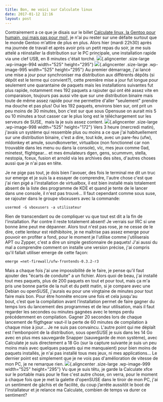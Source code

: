 ```yaml
---
title: Bon, me voici sur Calculate linux
date: 2017-01-12 12:16
layout: post
---
```


Contrairement a ce que je disais sur le billet [Calculate linux, la
Gentoo pour humain, oui mais pas pour
moi!,](http://passiongnulinux.tuxfamily.org/2017/01/11/calculate-linux-la-gentoo-pour-humain-oui-mais-pas-pour-moi/)
je n'ai pu rester sur une défaite surtout que le monde Gentoo m'attire
de plus en plus. Alors hier (mardi 22h30) après ma journée de travail et
après avoir pris un petit repas du soir, je me suis attelé a réinstaller
la distribution sur le PC principale, une installation rapide via une
clef USB, en 8 minutes c'était torché.
![](http://download.tuxfamily.org/passionlinux//2017/01/Screenshot_20170109_102134-1024x576.png){.aligncenter
.size-large .wp-image-994 width="525" height="295"}
![](http://download.tuxfamily.org/passionlinux//2017/01/Screenshot_20170109_102935-1024x576.png){.aligncenter
.size-large .wp-image-995 width="525" height="295"} Au premier
démarrage, j'ai lancé une mise a jour pour synchroniser ma distribution
aux différents dépôts (si dépôt est le terme qui convient?), cette
première mise a jour fut longue pour seulement une quarantaine de
paquets mais les installations suivantes fut plus rapide, notamment mes
192 paquets a rajouter qui ont été assez vite en comparaison, toujours
pas aussi vite que sur une distribution binaire mais toute de même assez
rapide pour me permettre d'aller "seulement" prendre ma douche et pas
plus! Oui les 192 paquets, environs bien sur, ont prit un peu moins de
30 minutes, bon c'est sur que sous Opensuse on aurait mis 5 ou 10
minutes a tout casser car le plus long est le téléchargement sur les
serveurs de SUSE,  mais la je suis assez content.
![](http://download.tuxfamily.org/passionlinux//2017/01/Screenshot_20170111_124227-1024x336.png){.aligncenter
.size-large .wp-image-998 width="525" height="172"} Vers 3 heure
(mercredi matin), j'avais un système qui ressemble plus ou moins a ce
que j'ai habituellement sur une distribution binaire, c'est a dire, tout
kde, avec un pare-feu (ufw), mldonkey et amule, soundkonverter,
virtualbox (non fonctionnel car non trouvable dans les menu ou dans la
console), vlc, mes jeux comme 0ad, minetest, flightgear... et mes
émulateurs dgen, gens, scummvm, stella, nestopia, fceux, fusion et
arnold via les archives des sites, d'autres choses aussi que je n'ai pas
en tête.  
<!--more-->  
Je ne pige pas tout, je dois bien l'avouer, des fois le terminal me dit
un truc sur emerge et je suis la a essayer de comprendre, l'autre chose
c'est que j'ai rien pigé a l'installation de virtualbox, il est bien
installé mais totalement absent de la liste des programme de KDE et
quand je tente de le lancer dans une console, il n'est pas trouvé... Il
faut cependant comme sous suse, se rajouter dans le groupe vboxusers
avec la commande:

    usermod -G vboxusers -a utilisateur

Rien de transcendant ou de compliquer vu que tout est dit a la fin de
l'installation. Par contre il reste totalement absent! Je verrais sur
IRC si une bonne âme peut me dépanner. Alors tout n'est pas rose, je ne
cesse de le dire, cette lenteur est rédhibitoire, je ne maîtrise pas
assez emerge pour pouvoir en profiter a fond, pour le moment je
l'utilise comme j'utiliserais APT ou Zypper, c'est a dire un simple
gestionnaire de paquets! J'ai aussi du mal a comprendre comment on
installe une version précise, j'ai compris qu'il fallait utiliser emerge
de cette façon:

    emerge =net-firewall/ufw-frontends-0.3.2-r3

Mais a chaque fois j'ai une impossibilité de le faire, je pense qu'il
faut ajouter des "écarts de conduite" a un fichier. Alors quoi de beau,
j'ai installé tout mes paquets, plus de 200 paquets en tout et pour
tout, mais ça m'a pris une bonne partie de la nuit et du petit matin, si
je compare avec une Debian ou openSUSE, j'aurais eu pour une vingtaine
de minutes pour tout faire mais bon. Pour être honnête encore une fois
et cela jusqu'au bout, c’est que la compilation avant l’installation
permet de faire gagner du temps lors du lancement des programmes et de
leur utilisation, mais il faut regarder les secondes ou minutes gagnées
avec le temps perdu précédemment en compilation. Gagner 20 secondes lors
de chaque lancement de fligthgear vaut-il la perte de 60 minutes de
compilation à chaque mise à jour… Je ne suis pas convaincu. L'autre
point qui me déplaît est l'embonpoint de la distribution, sous openSUSE
je suis dans les 14 Go avec en plus mes sauvegarde Snapper (sauvegarde
de mon système), avec Calculate je suis directement a 18 Go (sur la
capture suivante je suis un peu moins mais avec quelques paquets qui me
manquaient) pour bien moins de paquets installés, je n'ai pas installé
tous mes jeux, ni mes applications... Le dernier point est simplement
que je ne vois pas d'amélioration de vitesse de mon PC, je ne remarque
rien.
![](http://download.tuxfamily.org/passionlinux//2017/01/Screenshot_20170111_125052-1024x576.png){.aligncenter
.size-large .wp-image-999 width="525" height="295"} Vu que je suis têtu,
je garde la Calculate xfce sur le portable mais pour le fixe c'est autre
chose, on verra, pour le moment à chaque fois que je met la galette
d'openSUSE dans le tiroir de mon PC, j'ai un sentiment de gâchis et de
facilité, du coup j’arrête aussitôt le boot de l'installateur et je
relance ma Calculate, combien de temps va durer ce sentiment?
